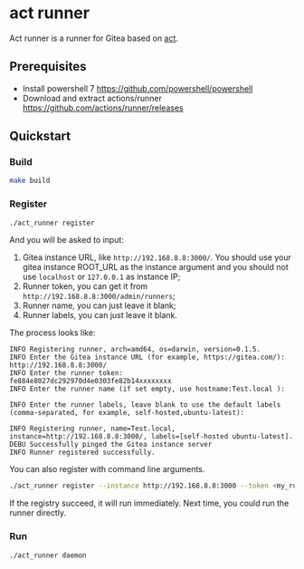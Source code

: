# act runner

Act runner is a runner for Gitea based on [act](https://gitea.com/gitea/act).

## Prerequisites

- Install powershell 7 https://github.com/powershell/powershell
- Download and extract actions/runner https://github.com/actions/runner/releases

## Quickstart

### Build

```bash
make build
```

### Register

```bash
./act_runner register
```

And you will be asked to input:

1. Gitea instance URL, like `http://192.168.8.8:3000/`. You should use your gitea instance ROOT_URL as the instance argument
 and you should not use `localhost` or `127.0.0.1` as instance IP;
2. Runner token, you can get it from `http://192.168.8.8:3000/admin/runners`;
3. Runner name, you can just leave it blank;
4. Runner labels, you can just leave it blank.

The process looks like:

```text
INFO Registering runner, arch=amd64, os=darwin, version=0.1.5.
INFO Enter the Gitea instance URL (for example, https://gitea.com/):
http://192.168.8.8:3000/
INFO Enter the runner token:
fe884e8027dc292970d4e0303fe82b14xxxxxxxx
INFO Enter the runner name (if set empty, use hostname:Test.local ):

INFO Enter the runner labels, leave blank to use the default labels (comma-separated, for example, self-hosted,ubuntu-latest):

INFO Registering runner, name=Test.local, instance=http://192.168.8.8:3000/, labels=[self-hosted ubuntu-latest].
DEBU Successfully pinged the Gitea instance server
INFO Runner registered successfully.
```

You can also register with command line arguments.

```bash
./act_runner register --instance http://192.168.8.8:3000 --token <my_runner_token> --no-interactive
```

If the registry succeed, it will run immediately. Next time, you could run the runner directly.

### Run

```bash
./act_runner daemon
```